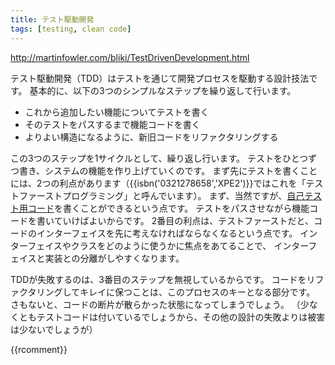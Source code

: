 ```yaml
---
title: テスト駆動開発
tags: [testing, clean code]
---
```


http://martinfowler.com/bliki/TestDrivenDevelopment.html

テスト駆動開発（TDD）はテストを通じて開発プロセスを駆動する設計技法です。
基本的に、以下の3つのシンプルなステップを繰り返して行います。

* これから追加したい機能についてテストを書く
* そのテストをパスするまで機能コードを書く
* よりよい構造になるように、新旧コードをリファクタリングする

この3つのステップを1サイクルとして、繰り返し行います。
テストをひとつずつ書き、システムの機能を作り上げていくのです。
まず先にテストを書くことには、2つの利点があります（{{isbn('0321278658','XPE2')}}ではこれを「テストファーストプログラミング」と呼んでいます）。
まず、当然ですが、[自己テスト用コード](SelfTestingCode)を書くことができるという点です。
テストをパスさせながら機能コードを書いていけばよいからです。
2番目の利点は、テストファーストだと、コードのインターフェイスを先に考えなければならなくなるという点です。
インターフェイスやクラスをどのように使うかに焦点をあてることで、
インターフェイスと実装との分離がしやすくなります。

TDDが失敗するのは、3番目のステップを無視しているからです。
コードをリファクタリングしてキレイに保つことは、このプロセスのキーとなる部分です。
さもないと、コードの断片が散らかった状態になってしまうでしょう。
（少なくともテストコードは付いているでしょうから、その他の設計の失敗よりは被害は少ないでしょうが）

{{rcomment}}

